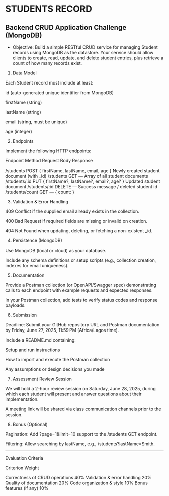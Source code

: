 # STUDENTS RECORD

## Backend CRUD Application Challenge (MongoDB)
- Objective:
Build a simple RESTful CRUD service for managing Student records using MongoDB as the datastore. Your service should allow clients to create, read, update, and delete student entries, plus retrieve a count of how many records exist.

1. Data Model

Each Student record must include at least:

id (auto-generated unique identifier from MongoDB)

firstName (string)

lastName (string)

email (string, must be unique)

age (integer)


2. Endpoints

Implement the following HTTP endpoints:

Endpoint	Method	Request Body	Response

/students	POST	{ firstName, lastName, email, age }	Newly created student document (with _id)
/students	GET	―	Array of all student documents
/students/:id	PUT	{ firstName?, lastName?, email?, age? }	Updated student document
/students/:id	DELETE	―	Success message / deleted student id
/students/count	GET	―	{ count: <number of student records> }


3. Validation & Error Handling

409 Conflict if the supplied email already exists in the collection.

400 Bad Request if required fields are missing or invalid on creation.

404 Not Found when updating, deleting, or fetching a non-existent _id.


4. Persistence (MongoDB)

Use MongoDB (local or cloud) as your database.

Include any schema definitions or setup scripts (e.g., collection creation, indexes for email uniqueness).


5. Documentation

Provide a Postman collection (or OpenAPI/Swagger spec) demonstrating calls to each endpoint with example requests and expected responses.

In your Postman collection, add tests to verify status codes and response payloads.


6. Submission

Deadline: Submit your GitHub repository URL and Postman documentation by Friday, June 27, 2025, 11:59 PM (Africa/Lagos time).

Include a README.md containing:

Setup and run instructions

How to import and execute the Postman collection

Any assumptions or design decisions you made


7. Assessment Review Session

We will hold a 2-hour review session on Saturday, June 28, 2025, during which each student will present and answer questions about their implementation.

A meeting link will be shared via class communication channels prior to the session.


8. Bonus (Optional)

Pagination: Add ?page=1&limit=10 support to the /students GET endpoint.

Filtering: Allow searching by lastName, e.g., /students?lastName=Smith.



---

Evaluation Criteria

Criterion	Weight

Correctness of CRUD operations	40%
Validation & error handling	20%
Quality of documentation	20%
Code organization & style	10%
Bonus features (if any)	10%
